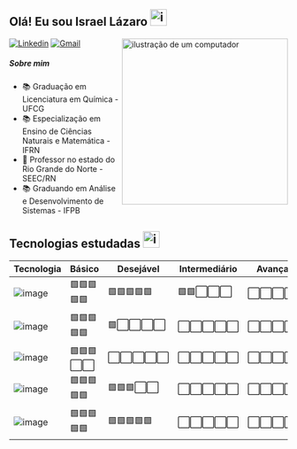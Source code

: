 ## Olá! Eu sou Israel Lázaro  <img src="https://github.com/IsraelLazaro/IsraelLazaro/assets/78174832/053f8ad0-0e01-404b-99aa-314558300bb2" alt="imagem" width="30"/>

<img src="https://raw.githubusercontent.com/MicaelliMedeiros/micaellimedeiros/master/image/computer-illustration.png" alt="ilustração de um computador" min-width="400px" max-width="400px" width="300px" align="right">


 [![Linkedin](https://img.shields.io/badge/-Linkedin-blue?style=plastic&logo=Linkedin&link=https://www.linkedin.com/in/israel-lázaro-9a95a587/)](https://www.linkedin.com/in/israel-lázaro-9a95a587/)
 [![Gmail](https://img.shields.io/badge/-Gmail-c14438?style=plastic&logo=Gmail&logoColor=white&link=mailto:seu_email)](mailto:israel.lazaro@academico.ifpb.edu.br)
 

##### Sobre mim  

* :books:  Graduação em Licenciatura em Química - UFCG
* :books:  Especialização em Ensino de Ciências Naturais e Matemática - IFRN
* :school: Professor no estado do Rio Grande do Norte - SEEC/RN
* :books:  Graduando em Análise e Desenvolvimento de Sistemas - IFPB




## Tecnologias estudadas <img src="https://github.com/IsraelLazaro/IsraelLazaro/assets/78174832/06040496-925f-460e-b248-c7f52ffb8f05" alt="imagem" width="30"/>


| Tecnologia    | Básico                             | Desejável                          | Intermediário                     | Avançado                        |
|---------------|------------------------------------|------------------------------------|-----------------------------------|---------------------------------|
| ![image](https://github.com/IsraelLazaro/IsraelLazaro/assets/78174832/606334e4-8804-44e6-a140-3234872c04bd)  | 🟩🟩🟩🟩🟩                      | 🟩🟩🟩🟩🟩                       | 🟩🟩⬜⬜⬜                      | ⬜⬜⬜⬜⬜                   |
| ![image](https://github.com/IsraelLazaro/IsraelLazaro/assets/78174832/dd8015aa-2ffa-42d9-a1a5-67554c05dc48)  | 🟩🟩🟩🟩🟩                      | 🟩⬜⬜⬜⬜                       | ⬜⬜⬜⬜⬜                      | ⬜⬜⬜⬜⬜                   |
| ![image](https://github.com/IsraelLazaro/IsraelLazaro/assets/78174832/49a61089-6bc8-4d62-80fa-f980a6f67506)  | 🟩🟩🟩⬜⬜                      | ⬜⬜⬜⬜⬜                       | ⬜⬜⬜⬜⬜                      | ⬜⬜⬜⬜⬜                   |
| ![image](https://github.com/IsraelLazaro/IsraelLazaro/assets/78174832/d4f00d0a-81db-4dfe-942d-83e8742e50b4)  | 🟩🟩🟩🟩🟩                      | 🟩🟩🟩⬜⬜                       | ⬜⬜⬜⬜⬜                      | ⬜⬜⬜⬜⬜                   | 
| ![image](https://github.com/IsraelLazaro/IsraelLazaro/assets/78174832/74a9a86c-b71f-4072-b221-a575dcb1d7c0)  | 🟩🟩🟩🟩🟩                      | 🟩🟩🟩🟩🟩                       | ⬜⬜⬜⬜⬜                      | ⬜⬜⬜⬜⬜                   | 

<!--
**IsraelLazaro/IsraelLazaro** is a ✨ _special_ ✨ repository because its `README.md` (this file) appears on your GitHub profile.

Here are some ideas to get you started:

- 🔭 I’m currently working on ...
- 🌱 I’m currently learning ...
- 👯 I’m looking to collaborate on ...
- 🤔 I’m looking for help with ...
- 💬 Ask me about ...
- 📫 How to reach me: ...
- 😄 Pronouns: ...
- ⚡ Fun fact: ...
-->
